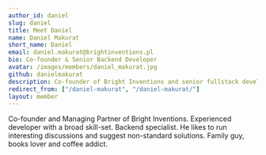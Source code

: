 ```yaml
---
author_id: daniel
slug: daniel
title: Meet Daniel
name: Daniel Makurat
short_name: Daniel
email: daniel.makurat@brightinventions.pl
bio: Co-founder & Senior Backend Developer 
avatar: /images/members/daniel_makurat.jpg
github: danielmakurat
description: Co-founder of Bright Inventions and senior fullstack developer
redirect_from: ["/daniel-makurat", "/daniel-makurat/"]
layout: member
---
```


Co-founder and Managing Partner of Bright Inventions. Experienced developer with a broad skill-set. Backend specialist. He likes to run interesting discussions and suggest non-standard solutions. Family guy, books lover and coffee addict.

